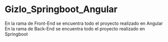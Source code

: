 # Gizlo_Springboot_Angular
En la rama de Front-End se encuentra todo el proyecto realizado en Angular
En la rama de Back-End se encuentra todo el proyecto realizado en Springboot
